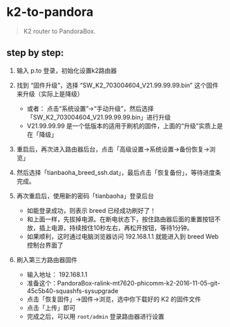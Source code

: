 # k2-to-pandora
> K2 router to PandoraBox.

## step by step:
1. 输入 p.to 登录，初始化设置k2路由器
2. 找到 “固件升级”，选择 “SW_K2_703004604_V21.99.99.99.bin” 这个固件来升级（实际上是降级）
    - 或者： 点击“系统设置”→“手动升级”，然后选择「SW_K2_703004604_V21.99.99.99.bin」进行升级
    - V21.99.99.99 是一个低版本的适用于刷机的固件，上面的“升级”实质上是在「降级」
3. 重启后，再次进入路由器后台，点击「高级设置->系统设置->备份恢复->浏览」
4. 然后选择「tianbaoha_breed_ssh.dat」，最后点击「恢复备份」，等待进度条完成。

5. 再次重启后，使用新的密码「tianbaoha」登录后台
    - 如能登录成功，则表示 breed 已经成功刷好了！
    - 和上面一样，先拔掉电源。在断电状态下，按住路由器后面的重置按钮不放，插上电源，持续按住10秒左右，再松开按钮，等待1分钟。
    - 如果顺利，这时通过电脑浏览器访问 192.168.1.1 就能进入到 breed Web 控制台界面了
6. 刷入第三方路由器固件
    - 输入地址： 192.168.1.1
    - 准备这个：PandoraBox-ralink-mt7620-phicomm-k2-2016-11-05-git-45c5b40-squashfs-sysupgrade
    - 点击「恢复固件」->固件->浏览，选中你下载好的 K2 的固件文件
    - 点击「上传」即可
    - 完成之后，可以用 `root/admin` 登录路由器进行设置
